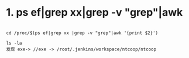 # 1. ps ef|grep xx|grep -v "grep"|awk 



```

cd /proc/$(ps ef|grep xx |grep -v "grep"|awk '{print $2}')

ls -la
发现 exe-> //exe -> /root/.jenkins/workspace/ntcoop/ntcoop



```
